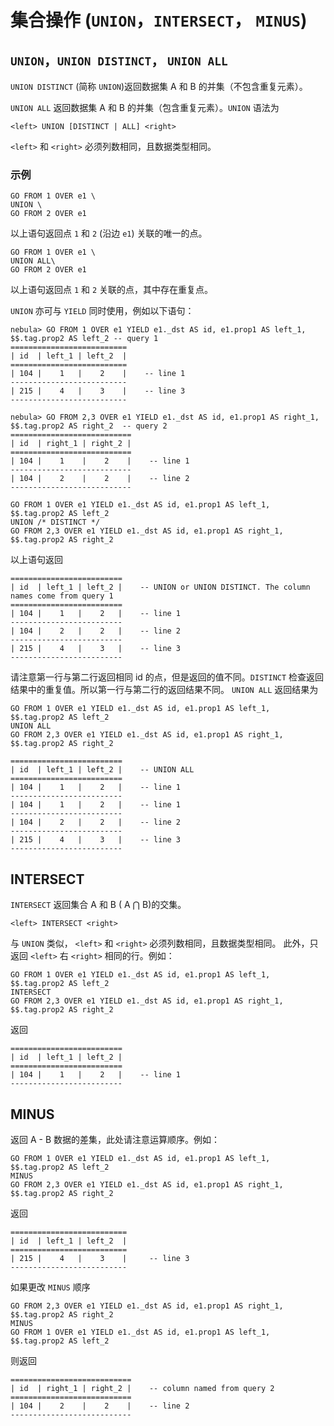 # 集合操作 (`UNION`，`INTERSECT`， `MINUS`)

## `UNION`，`UNION DISTINCT`， `UNION ALL`

`UNION DISTINCT` (简称 `UNION`)返回数据集 A 和 B 的并集（不包含重复元素）。

`UNION ALL` 返回数据集 A 和 B 的并集（包含重复元素）。`UNION` 语法为

```ngql
<left> UNION [DISTINCT | ALL] <right>
```

`<left>` 和 `<right>` 必须列数相同，且数据类型相同。

### 示例

```ngql
GO FROM 1 OVER e1 \
UNION \
GO FROM 2 OVER e1
```

以上语句返回点 `1` 和 `2` (沿边 `e1`) 关联的唯一的点。

```ngql
GO FROM 1 OVER e1 \
UNION ALL\
GO FROM 2 OVER e1
```

以上语句返回点 `1` 和 `2` 关联的点，其中存在重复点。

`UNION` 亦可与 `YIELD` 同时使用，例如以下语句：

```ngql
nebula> GO FROM 1 OVER e1 YIELD e1._dst AS id, e1.prop1 AS left_1, $$.tag.prop2 AS left_2 -- query 1
==========================
| id  | left_1 | left_2  |
==========================
| 104 |    1   |    2    |    -- line 1
--------------------------
| 215 |    4   |    3    |    -- line 3
--------------------------

nebula> GO FROM 2,3 OVER e1 YIELD e1._dst AS id, e1.prop1 AS right_1, $$.tag.prop2 AS right_2  -- query 2
===========================
| id  | right_1 | right_2 |
===========================
| 104 |    1    |    2    |    -- line 1
---------------------------
| 104 |    2    |    2    |    -- line 2
---------------------------
```

```ngql
GO FROM 1 OVER e1 YIELD e1._dst AS id, e1.prop1 AS left_1, $$.tag.prop2 AS left_2
UNION /* DISTINCT */
GO FROM 2,3 OVER e1 YIELD e1._dst AS id, e1.prop1 AS right_1, $$.tag.prop2 AS right_2
```

以上语句返回

```ngql
=========================
| id  | left_1 | left_2 |    -- UNION or UNION DISTINCT. The column names come from query 1
=========================
| 104 |    1   |    2   |    -- line 1
-------------------------
| 104 |    2   |    2   |    -- line 2
-------------------------
| 215 |    4   |    3   |    -- line 3
-------------------------
```

请注意第一行与第二行返回相同 id 的点，但是返回的值不同。`DISTINCT` 检查返回结果中的重复值。所以第一行与第二行的返回结果不同。
`UNION ALL` 返回结果为

```ngql
GO FROM 1 OVER e1 YIELD e1._dst AS id, e1.prop1 AS left_1, $$.tag.prop2 AS left_2
UNION ALL
GO FROM 2,3 OVER e1 YIELD e1._dst AS id, e1.prop1 AS right_1, $$.tag.prop2 AS right_2

=========================
| id  | left_1 | left_2 |    -- UNION ALL
=========================
| 104 |    1   |    2   |    -- line 1
-------------------------
| 104 |    1   |    2   |    -- line 1
-------------------------
| 104 |    2   |    2   |    -- line 2
-------------------------
| 215 |    4   |    3   |    -- line 3
-------------------------
```

## INTERSECT

`INTERSECT` 返回集合 A 和 B ( A ⋂ B)的交集。

```ngql
<left> INTERSECT <right>
```

与 `UNION` 类似， `<left>` 和 `<right>` 必须列数相同，且数据类型相同。
此外，只返回 `<left>` 右 `<right>` 相同的行。例如：

```ngql
GO FROM 1 OVER e1 YIELD e1._dst AS id, e1.prop1 AS left_1, $$.tag.prop2 AS left_2
INTERSECT
GO FROM 2,3 OVER e1 YIELD e1._dst AS id, e1.prop1 AS right_1, $$.tag.prop2 AS right_2
```

返回

```ngql
=========================
| id  | left_1 | left_2 |
=========================
| 104 |    1   |    2   |    -- line 1
-------------------------
```

## MINUS

返回 A - B 数据的差集，此处请注意运算顺序。例如：

```ngql
GO FROM 1 OVER e1 YIELD e1._dst AS id, e1.prop1 AS left_1, $$.tag.prop2 AS left_2
MINUS
GO FROM 2,3 OVER e1 YIELD e1._dst AS id, e1.prop1 AS right_1, $$.tag.prop2 AS right_2
```

返回

```ngql
==========================
| id  | left_1 | left_2  |
==========================
| 215 |    4   |    3    |     -- line 3
--------------------------
```

如果更改 `MINUS` 顺序

```ngql
GO FROM 2,3 OVER e1 YIELD e1._dst AS id, e1.prop1 AS right_1, $$.tag.prop2 AS right_2
MINUS
GO FROM 1 OVER e1 YIELD e1._dst AS id, e1.prop1 AS left_1, $$.tag.prop2 AS left_2
```

则返回

```ngql
===========================
| id  | right_1 | right_2 |    -- column named from query 2
===========================
| 104 |    2    |    2    |    -- line 2
---------------------------
```

